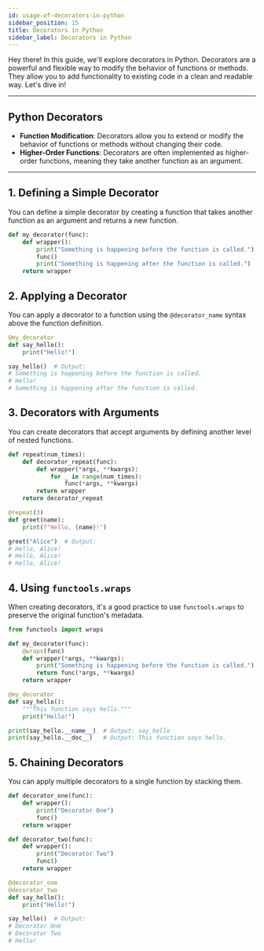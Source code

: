 ```yaml
---
id: usage-of-decorators-in-python
sidebar_position: 15
title: Decorators in Python
sidebar_label: Decorators in Python
---
```


Hey there! In this guide, we'll explore decorators in Python. Decorators are a powerful and flexible way to modify the behavior of functions or methods. They allow you to add functionality to existing code in a clean and readable way. Let's dive in!

---

## Python Decorators

- **Function Modification**: Decorators allow you to extend or modify the behavior of functions or methods without changing their code.
- **Higher-Order Functions**: Decorators are often implemented as higher-order functions, meaning they take another function as an argument.

---

## 1. Defining a Simple Decorator

You can define a simple decorator by creating a function that takes another function as an argument and returns a new function.

```python
def my_decorator(func):
    def wrapper():
        print("Something is happening before the function is called.")
        func()
        print("Something is happening after the function is called.")
    return wrapper
```

## 2. Applying a Decorator

You can apply a decorator to a function using the `@decorator_name` syntax above the function definition.

```python
@my_decorator
def say_hello():
    print("Hello!")

say_hello()  # Output:
# Something is happening before the function is called.
# Hello!
# Something is happening after the function is called.
```

## 3. Decorators with Arguments

You can create decorators that accept arguments by defining another level of nested functions.

```python
def repeat(num_times):
    def decorator_repeat(func):
        def wrapper(*args, **kwargs):
            for _ in range(num_times):
                func(*args, **kwargs)
        return wrapper
    return decorator_repeat

@repeat(3)
def greet(name):
    print(f"Hello, {name}!")

greet("Alice")  # Output:
# Hello, Alice!
# Hello, Alice!
# Hello, Alice!
```

## 4. Using `functools.wraps`

When creating decorators, it's a good practice to use `functools.wraps` to preserve the original function's metadata.

```python
from functools import wraps

def my_decorator(func):
    @wraps(func)
    def wrapper(*args, **kwargs):
        print("Something is happening before the function is called.")
        return func(*args, **kwargs)
    return wrapper

@my_decorator
def say_hello():
    """This function says hello."""
    print("Hello!")

print(say_hello.__name__)  # Output: say_hello
print(say_hello.__doc__)   # Output: This function says hello.
```

## 5. Chaining Decorators

You can apply multiple decorators to a single function by stacking them.

```python
def decorator_one(func):
    def wrapper():
        print("Decorator One")
        func()
    return wrapper

def decorator_two(func):
    def wrapper():
        print("Decorator Two")
        func()
    return wrapper

@decorator_one
@decorator_two
def say_hello():
    print("Hello!")

say_hello()  # Output:
# Decorator One
# Decorator Two
# Hello!
```
